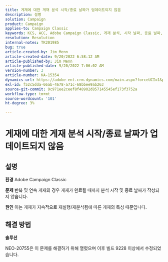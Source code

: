 ```yaml
---
title: 게재에 대한 게재 분석 시작/종료 날짜가 업데이트되지 않음
description: 설명
solution: Campaign
product: Campaign
applies-to: Campaign Classic
keywords: KCS, ACC, Adobe Campaign Classic, 게재 분석, 시작 날짜, 종료 날짜, 올바르게 업데이트되지 않음, 반복 게재, 연속 게재, NEO-20755
resolution: Resolution
internal-notes: TK201985
bug: true
article-created-by: Jim Menn
article-created-date: 9/20/2022 6:58:12 AM
article-published-by: Jim Menn
article-published-date: 9/20/2022 7:06:02 AM
version-number: 3
article-number: KA-15354
dynamics-url: https://adobe-ent.crm.dynamics.com/main.aspx?forceUCI=1&pagetype=entityrecord&etn=knowledgearticle&id=cc2bdd93-b138-ed11-9db1-0022480866ad
exl-id: f52c5dda-66ab-4678-a71c-68bbee9ab263
source-git-commit: 9c971ee2ceef8f48902d857145545ef173f3752a
workflow-type: tm+mt
source-wordcount: '101'
ht-degree: 3%

---
```


# 게재에 대한 게재 분석 시작/종료 날짜가 업데이트되지 않음

## 설명


<b>환경</b>
Adobe Campaign Classic

<b>문제</b>
반복 및 연속 게재의 경우 게재가 완료될 때까지 분석 시작 및 종료 날짜가 작성되지 않습니다.

<b>원인</b>
이는 게재가 지속적으로 재실행/재분석됨에 따른 게재의 특성 때문입니다.


## 해결 방법


<b>솔루션</b>

NEO-20755은 이 문제를 해결하기 위해 열렸으며 이후 빌드 9228 이상에서 수정되었습니다.
